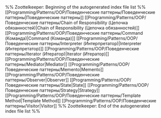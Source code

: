 %% Zoottelkeeper: Beginning of the autogenerated index file list  %%
 [[Programming/Patterns/OOP/Поведенческие паттерны/Поведенческие паттерны|Поведенческие паттерны]]
 [[Programming/Patterns/OOP/Поведенческие паттерны/Chain of Responsibility (Цепочка обязанностей)|Chain of Responsibility (Цепочка обязанностей)]]
 [[Programming/Patterns/OOP/Поведенческие паттерны/Command (Команда)|Command (Команда)]]
 [[Programming/Patterns/OOP/Поведенческие паттерны/Interpreter (Интерпретатор)|Interpreter (Интерпретатор)]]
 [[Programming/Patterns/OOP/Поведенческие паттерны/Iterator (Итератор)|Iterator (Итератор)]]
 [[Programming/Patterns/OOP/Поведенческие паттерны/Mediator|Mediator]]
 [[Programming/Patterns/OOP/Поведенческие паттерны/Memento|Memento]]
 [[Programming/Patterns/OOP/Поведенческие паттерны/Observer|Observer]]
 [[Programming/Patterns/OOP/Поведенческие паттерны/State|State]]
 [[Programming/Patterns/OOP/Поведенческие паттерны/Strategy|Strategy]]
 [[Programming/Patterns/OOP/Поведенческие паттерны/Template Method|Template Method]]
 [[Programming/Patterns/OOP/Поведенческие паттерны/Visitor|Visitor]]
%% Zoottelkeeper: End of the autogenerated index file list  %%
